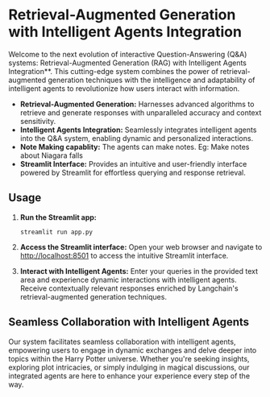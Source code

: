 
# Retrieval-Augmented Generation with Intelligent Agents Integration

Welcome to the next evolution of interactive Question-Answering (Q&A) systems: Retrieval-Augmented Generation (RAG) with Intelligent Agents Integration**. This cutting-edge system combines the power of retrieval-augmented generation techniques with the intelligence and adaptability of intelligent agents to revolutionize how users interact with information.

- **Retrieval-Augmented Generation:** Harnesses advanced algorithms to retrieve and generate responses with unparalleled accuracy and context sensitivity.
- **Intelligent Agents Integration:** Seamlessly integrates intelligent agents into the Q&A system, enabling dynamic and personalized interactions.
- **Note Making capablity:** The agents can make notes.
                           Eg: Make notes about Niagara falls
- **Streamlit Interface:** Provides an intuitive and user-friendly interface powered by Streamlit for effortless querying and response retrieval.

## Usage

1. **Run the Streamlit app:**
   ```
   streamlit run app.py
   ```

2. **Access the Streamlit interface:** Open your web browser and navigate to [http://localhost:8501](http://localhost:8501) to access the intuitive Streamlit interface.

3. **Interact with Intelligent Agents:** Enter your queries in the provided text area and experience dynamic interactions with intelligent agents. Receive contextually relevant responses enriched by Langchain's retrieval-augmented generation techniques.

## Seamless Collaboration with Intelligent Agents

Our system facilitates seamless collaboration with intelligent agents, empowering users to engage in dynamic exchanges and delve deeper into topics within the Harry Potter universe. Whether you're seeking insights, exploring plot intricacies, or simply indulging in magical discussions, our integrated agents are here to enhance your experience every step of the way.

